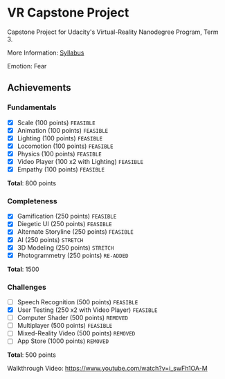 # VR Capstone Project

Capstone Project for Udacity's Virtual-Reality Nanodegree Program, Term 3. 

More Information: [Syllabus](https://d20vrrgs8k4bvw.cloudfront.net/documents/en-US/nd106+VR+Mobile+360+-+Syllabus+1.0.pdf)

Emotion: Fear

## Achievements
### Fundamentals
- [X] Scale (100 points) ``````FEASIBLE``````
- [X] Animation (100 points) ```FEASIBLE```
- [X] Lighting (100 points) ```FEASIBLE```
- [X] Locomotion (100 points) ```FEASIBLE```
- [X] Physics (100 points) ```FEASIBLE```
- [X] Video Player (100 x2 with Lighting) ```FEASIBLE```
- [X] Empathy (100 points) ```FEASIBLE```

**Total**: 800 points

### Completeness
- [X] Gamification (250 points) ```FEASIBLE```
- [X] Diegetic UI (250 points) ```FEASIBLE```
- [X] Alternate Storyline (250 points) ```FEASIBLE```
- [X] AI (250 points) ```STRETCH```
- [X] 3D Modeling (250 points) ```STRETCH```
- [X] Photogrammetry (250 points) ```RE-ADDED```

**Total**: 1500

### Challenges
- [ ] Speech Recognition (500 points) ```FEASIBLE```
- [X] User Testing (250 x2 with Video Player) ```FEASIBLE```
- [ ] Computer Shader (500 points) ```REMOVED```
- [ ] Multiplayer (500 points) ```FEASIBLE```
- [ ] Mixed-Reality Video (500 points) ```REMOVED```
- [ ] App Store (1000 points) ```REMOVED```

**Total**: 500 points


Walkthrough Video: https://www.youtube.com/watch?v=i_swFh1OA-M

